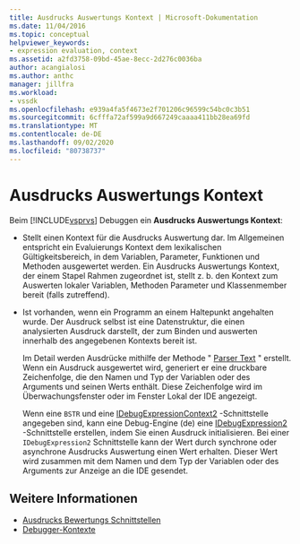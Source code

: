 ```yaml
---
title: Ausdrucks Auswertungs Kontext | Microsoft-Dokumentation
ms.date: 11/04/2016
ms.topic: conceptual
helpviewer_keywords:
- expression evaluation, context
ms.assetid: a2fd3758-09bd-45ae-8ecc-2d276c0036ba
author: acangialosi
ms.author: anthc
manager: jillfra
ms.workload:
- vssdk
ms.openlocfilehash: e939a4fa5f4673e2f701206c96599c54bc0c3b51
ms.sourcegitcommit: 6cfffa72af599a9d667249caaaa411bb28ea69fd
ms.translationtype: MT
ms.contentlocale: de-DE
ms.lasthandoff: 09/02/2020
ms.locfileid: "80738737"
---
```

# <a name="expression-evaluation-context"></a>Ausdrucks Auswertungs Kontext
Beim [!INCLUDE[vsprvs](../../code-quality/includes/vsprvs_md.md)] Debuggen ein **Ausdrucks Auswertungs Kontext**:

- Stellt einen Kontext für die Ausdrucks Auswertung dar. Im Allgemeinen entspricht ein Evaluierungs Kontext dem lexikalischen Gültigkeitsbereich, in dem Variablen, Parameter, Funktionen und Methoden ausgewertet werden. Ein Ausdrucks Auswertungs Kontext, der einem Stapel Rahmen zugeordnet ist, stellt z. b. den Kontext zum Auswerten lokaler Variablen, Methoden Parameter und Klassenmember bereit (falls zutreffend).

- Ist vorhanden, wenn ein Programm an einem Haltepunkt angehalten wurde. Der Ausdruck selbst ist eine Datenstruktur, die einen analysierten Ausdruck darstellt, der zum Binden und auswerten innerhalb des angegebenen Kontexts bereit ist.

     Im Detail werden Ausdrücke mithilfe der Methode " [Parser Text](../../extensibility/debugger/reference/idebugexpressioncontext2-parsetext.md) " erstellt. Wenn ein Ausdruck ausgewertet wird, generiert er eine druckbare Zeichenfolge, die den Namen und Typ der Variablen oder des Arguments und seinen Werts enthält. Diese Zeichenfolge wird im Überwachungsfenster oder im Fenster Lokal der IDE angezeigt.

     Wenn eine `BSTR` und eine [IDebugExpressionContext2](../../extensibility/debugger/reference/idebugexpressioncontext2.md) -Schnittstelle angegeben sind, kann eine Debug-Engine (de) eine [IDebugExpression2](../../extensibility/debugger/reference/idebugexpression2.md) -Schnittstelle erstellen, indem Sie einen Ausdruck initialisieren. Bei einer `IDebugExpression2` Schnittstelle kann der Wert durch synchrone oder asynchrone Ausdrucks Auswertung einen Wert erhalten. Dieser Wert wird zusammen mit dem Namen und dem Typ der Variablen oder des Arguments zur Anzeige an die IDE gesendet.

## <a name="see-also"></a>Weitere Informationen
- [Ausdrucks Bewertungs Schnittstellen](../../extensibility/debugger/reference/expression-evaluation-interfaces.md)
- [Debugger-Kontexte](../../extensibility/debugger/debugger-contexts.md)
